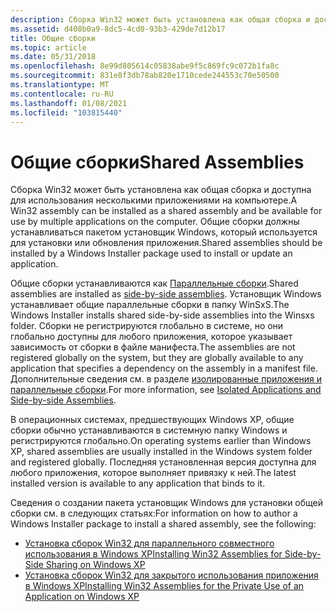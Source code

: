 ```yaml
---
description: Сборка Win32 может быть установлена как общая сборка и доступна для использования несколькими приложениями на компьютере. Общие сборки должны устанавливаться пакетом установщик Windows, который используется для установки или обновления приложения.
ms.assetid: d408b0a9-8dc5-4cd0-93b3-429de7d12b17
title: Общие сборки
ms.topic: article
ms.date: 05/31/2018
ms.openlocfilehash: 8e99d805614c05838abe9f5c869fc9c072b1fa8c
ms.sourcegitcommit: 831e8f3db78ab820e1710cede244553c70e50500
ms.translationtype: MT
ms.contentlocale: ru-RU
ms.lasthandoff: 01/08/2021
ms.locfileid: "103815440"
---
```

# <a name="shared-assemblies"></a><span data-ttu-id="301a2-104">Общие сборки</span><span class="sxs-lookup"><span data-stu-id="301a2-104">Shared Assemblies</span></span>

<span data-ttu-id="301a2-105">Сборка Win32 может быть установлена как общая сборка и доступна для использования несколькими приложениями на компьютере.</span><span class="sxs-lookup"><span data-stu-id="301a2-105">A Win32 assembly can be installed as a shared assembly and be available for use by multiple applications on the computer.</span></span> <span data-ttu-id="301a2-106">Общие сборки должны устанавливаться пакетом установщик Windows, который используется для установки или обновления приложения.</span><span class="sxs-lookup"><span data-stu-id="301a2-106">Shared assemblies should be installed by a Windows Installer package used to install or update an application.</span></span>

<span data-ttu-id="301a2-107">Общие сборки устанавливаются как [Параллельные сборки](side-by-side-assemblies.md).</span><span class="sxs-lookup"><span data-stu-id="301a2-107">Shared assemblies are installed as [side-by-side assemblies](side-by-side-assemblies.md).</span></span> <span data-ttu-id="301a2-108">Установщик Windows устанавливает общие параллельные сборки в папку WinSxS.</span><span class="sxs-lookup"><span data-stu-id="301a2-108">The Windows Installer installs shared side-by-side assemblies into the Winsxs folder.</span></span> <span data-ttu-id="301a2-109">Сборки не регистрируются глобально в системе, но они глобально доступны для любого приложения, которое указывает зависимость от сборки в файле манифеста.</span><span class="sxs-lookup"><span data-stu-id="301a2-109">The assemblies are not registered globally on the system, but they are globally available to any application that specifies a dependency on the assembly in a manifest file.</span></span> <span data-ttu-id="301a2-110">Дополнительные сведения см. в разделе [изолированные приложения и параллельные сборки](../sbscs/isolated-applications-and-side-by-side-assemblies-portal.md).</span><span class="sxs-lookup"><span data-stu-id="301a2-110">For more information, see [Isolated Applications and Side-by-side Assemblies](../sbscs/isolated-applications-and-side-by-side-assemblies-portal.md).</span></span>

<span data-ttu-id="301a2-111">В операционных системах, предшествующих Windows XP, общие сборки обычно устанавливаются в системную папку Windows и регистрируются глобально.</span><span class="sxs-lookup"><span data-stu-id="301a2-111">On operating systems earlier than Windows XP, shared assemblies are usually installed in the Windows system folder and registered globally.</span></span> <span data-ttu-id="301a2-112">Последняя установленная версия доступна для любого приложения, которое выполняет привязку к ней.</span><span class="sxs-lookup"><span data-stu-id="301a2-112">The latest installed version is available to any application that binds to it.</span></span>

<span data-ttu-id="301a2-113">Сведения о создании пакета установщик Windows для установки общей сборки см. в следующих статьях:</span><span class="sxs-lookup"><span data-stu-id="301a2-113">For information on how to author a Windows Installer package to install a shared assembly, see the following:</span></span>

-   [<span data-ttu-id="301a2-114">Установка сборок Win32 для параллельного совместного использования в Windows XP</span><span class="sxs-lookup"><span data-stu-id="301a2-114">Installing Win32 Assemblies for Side-by-Side Sharing on Windows XP</span></span>](installing-win32-assemblies-for-side-by-side-sharing-on-windows-xp.md)
-   [<span data-ttu-id="301a2-115">Установка сборок Win32 для закрытого использования приложения в Windows XP</span><span class="sxs-lookup"><span data-stu-id="301a2-115">Installing Win32 Assemblies for the Private Use of an Application on Windows XP</span></span>](installing-win32-assemblies-for-the-private-use-of-an-application-on-windows-xp.md)

 

 
